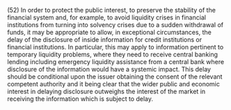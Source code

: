 (52) In order to protect the public interest, to preserve the stability of the financial system and, for example, to avoid liquidity crises in financial institutions from turning into solvency crises due to a sudden withdrawal of funds, it may be appropriate to allow, in exceptional circumstances, the delay of the disclosure of inside information for credit institutions or financial institutions. In particular, this may apply to information pertinent to temporary liquidity problems, where they need to receive central banking lending including emergency liquidity assistance from a central bank where disclosure of the information would have a systemic impact. This delay should be conditional upon the issuer obtaining the consent of the relevant competent authority and it being clear that the wider public and economic interest in delaying disclosure outweighs the interest of the market in receiving the information which is subject to delay.